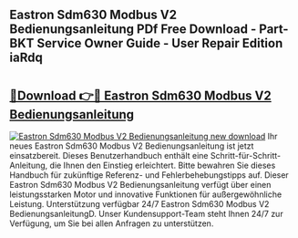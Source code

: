 ## Eastron Sdm630 Modbus V2 Bedienungsanleitung PDf Free Download - Part-BKT Service Owner Guide - User Repair Edition iaRdq

# <h2><a href="http://df0w6qv.blite.top/?on=Eastron+Sdm630+Modbus+V2+Bedienungsanleitung">🔗Download 👉🔴 Eastron Sdm630 Modbus V2 Bedienungsanleitung</a></h2>

[![Eastron Sdm630 Modbus V2 Bedienungsanleitung new download](https://i.imgur.com/lujVjoI.png)](http://df0w6qv.blite.top/?on=Eastron+Sdm630+Modbus+V2+Bedienungsanleitung)
Ihr neues Eastron Sdm630 Modbus V2 Bedienungsanleitung ist jetzt einsatzbereit. Dieses Benutzerhandbuch enthält eine Schritt-für-Schritt-Anleitung, die Ihnen den Einstieg erleichtert. Bitte bewahren Sie dieses Handbuch für zukünftige Referenz- und Fehlerbehebungstipps auf. Dieser Eastron Sdm630 Modbus V2 Bedienungsanleitung verfügt über einen leistungsstarken Motor und innovative Funktionen für außergewöhnliche Leistung. Unterstützung verfügbar 24/7 Eastron Sdm630 Modbus V2 BedienungsanleitungD. Unser Kundensupport-Team steht Ihnen 24/7 zur Verfügung, um Sie bei allen Anfragen zu unterstützen.
